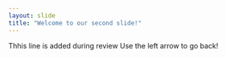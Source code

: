 ```yaml
---
layout: slide
title: "Welcome to our second slide!"
---
```

Thhis line is added during review
Use the left arrow to go back!
